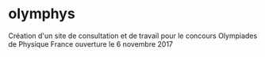 # olymphys
Création d'un site de consultation et de travail pour le concours Olympiades de Physique France
ouverture le 6 novembre 2017
